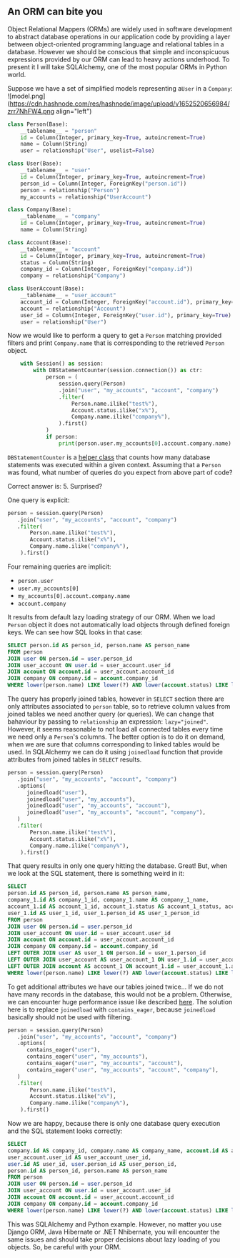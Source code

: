 ## An ORM can bite you

Object Relational Mappers (ORMs) are widely used in software development to abstract database operations in our application code by providing a layer between object-oriented programming language and relational tables in a database. However we should be conscious that simple and inconspicuous expressions provided by our ORM can lead to heavy actions underhood. To present it I will take SQLAlchemy, one of the most popular ORMs in Python world.

Suppose we have a set of simplified models representing a`User` in a `Company`:
![model.png](https://cdn.hashnode.com/res/hashnode/image/upload/v1652520656984/zrr7NhFW4.png align="left")

```python
class Person(Base):
    __tablename__ = "person"
    id = Column(Integer, primary_key=True, autoincrement=True)
    name = Column(String)
    user = relationship("User", uselist=False)

class User(Base):
    __tablename__ = "user"
    id = Column(Integer, primary_key=True, autoincrement=True)
    person_id = Column(Integer, ForeignKey("person.id"))
    person = relationship("Person")
    my_accounts = relationship("UserAccount")

class Company(Base):
    __tablename__ = "company"
    id = Column(Integer, primary_key=True, autoincrement=True)
    name = Column(String)

class Account(Base):
    __tablename__ = "account"
    id = Column(Integer, primary_key=True, autoincrement=True)
    status = Column(String)
    company_id = Column(Integer, ForeignKey("company.id"))
    company = relationship("Company")

class UserAccount(Base):
    __tablename__ = "user_account"
    account_id = Column(Integer, ForeignKey("account.id"), primary_key=True)
    account = relationship("Account")
    user_id = Column(Integer, ForeignKey("user.id"), primary_key=True)
    user = relationship("User")
```

Now we would like to perform a query to get a `Person` matching provided filters and print `Company.name` that is corresponding to the retrieved `Person` object.

```python
    with Session() as session:
        with DBStatementCounter(session.connection()) as ctr:
            person = (
                session.query(Person)
                .join("user", "my_accounts", "account", "company")
                .filter(
                    Person.name.ilike("test%"),
                    Account.status.ilike("x%"),
                    Company.name.ilike("company%"),
                ).first()
            )
            if person:
                print(person.user.my_accounts[0].account.company.name)
```

`DBStatementCounter` is a [helper class](https://stackoverflow.com/questions/19073099/how-to-count-sqlalchemy-queries-in-unit-tests) that counts how many database statements was executed within a given context. Assuming that a `Person` was found, what number of queries do you expect from above part of code?

Correct answer is: 5. Surprised? 

One query is explicit:

```python
person = session.query(Person)
   .join("user", "my_accounts", "account", "company")
   .filter(
       Person.name.ilike("test%"),
       Account.status.ilike("x%"),
       Company.name.ilike("company%"),
    ).first()
```

Four remaining queries are implicit:
- `person.user`
- `user.my_accounts[0]`
- `my_accounts[0].account.company.name`
- `account.company`

It results from default lazy loading strategy of our ORM. When we load `Person` object it does not automatically load objects through defined foreign keys. We can see how SQL looks in that case:

```sql
SELECT person.id AS person_id, person.name AS person_name 
FROM person 
JOIN user ON person.id = user.person_id 
JOIN user_account ON user.id = user_account.user_id 
JOIN account ON account.id = user_account.account_id 
JOIN company ON company.id = account.company_id 
WHERE lower(person.name) LIKE lower(?) AND lower(account.status) LIKE lower(?) AND lower(company.name) LIKE lower(?)
```

The query has properly joined tables, however in `SELECT` section there are only attributes associated to `person` table, so to retrieve column values from joined tables we need another query (or queries).
We can change that bahaviour by passing to `relationship` an expression: `lazy="joined"`. However, it seems reasonable to not load all connected tables every time we need only a `Person`'s columns. The better option is to do it on demand, when we are sure that columns corresponding to linked tables would be used. In SQLAlchemy we can do it using `joinedload` function that provide attributes from joined tables in `SELECT` results.

```python
person = session.query(Person)
   .join("user", "my_accounts", "account", "company")
   .options(
      joinedload("user"),
      joinedload("user", "my_accounts"),
      joinedload("user", "my_accounts", "account"),
      joinedload("user", "my_accounts", "account", "company"),
   )
   .filter(
       Person.name.ilike("test%"),
       Account.status.ilike("x%"),
       Company.name.ilike("company%"),
    ).first()
```

That query results in only one query hitting the database. Great! But, when we look at the SQL statement, there is something weird in it:

```sql
SELECT 
person.id AS person_id, person.name AS person_name,
company_1.id AS company_1_id, company_1.name AS company_1_name,
account_1.id AS account_1_id, account_1.status AS account_1_status, account_1.company_id AS account_1_company_id, user_account_1.account_id AS user_account_1_account_id, user_account_1.user_id AS user_account_1_user_id, 
user_1.id AS user_1_id, user_1.person_id AS user_1_person_id 
FROM person 
JOIN user ON person.id = user.person_id 
JOIN user_account ON user.id = user_account.user_id
JOIN account ON account.id = user_account.account_id
JOIN company ON company.id = account.company_id
LEFT OUTER JOIN user AS user_1 ON person.id = user_1.person_id
LEFT OUTER JOIN user_account AS user_account_1 ON user_1.id = user_account_1.user_id 
LEFT OUTER JOIN account AS account_1 ON account_1.id = user_account_1.account_id LEFT OUTER JOIN company AS company_1 ON company_1.id = account_1.company_id 
WHERE lower(person.name) LIKE lower(?) AND lower(account.status) LIKE lower(?) AND lower(company.name) LIKE lower(?)
```

To get additional attributes we have our tables joined twice... If we do not have many records in the database, this would not be a problem. Otherwise, we can encounter huge performance issue like described [here](https://stackoverflow.com/questions/27174217/sqlalchemy-query-using-joinedload-exponentially-slower-with-each-new-filter-clau). The solution here is to replace `joinedload` with `contains_eager`, because `joinedload` basically should not be used with filtering.

```python
person = session.query(Person)
   .join("user", "my_accounts", "account", "company")
   .options(
      contains_eager("user"),
      contains_eager("user", "my_accounts"),
      contains_eager("user", "my_accounts", "account"),
      contains_eager("user", "my_accounts", "account", "company"),
   )
   .filter(
       Person.name.ilike("test%"),
       Account.status.ilike("x%"),
       Company.name.ilike("company%"),
    ).first()
```

Now we are happy, because there is only one database query execution and the SQL statement looks correctly:

```sql
SELECT 
company.id AS company_id, company.name AS company_name, account.id AS account_id, account.status AS account_status, account.company_id AS account_company_id, user_account.account_id AS user_account_account_id,
user_account.user_id AS user_account_user_id,
user.id AS user_id, user.person_id AS user_person_id,
person.id AS person_id, person.name AS person_name 
FROM person
JOIN user ON person.id = user.person_id 
JOIN user_account ON user.id = user_account.user_id 
JOIN account ON account.id = user_account.account_id 
JOIN company ON company.id = account.company_id 
WHERE lower(person.name) LIKE lower(?) AND lower(account.status) LIKE lower(?) AND lower(company.name) LIKE lower(?)
```

This was SQLAlchemy and Python example. However, no matter you use Django ORM, Java Hibernate or .NET Nhibernate, you will encounter the same issues and should take proper decisions about lazy loading of you objects. So, be careful with your ORM.
